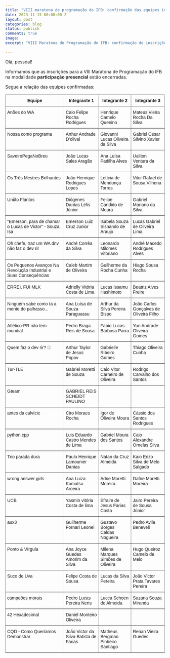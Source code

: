```yaml
---
title: "VIII maratona de programação do IFB: confirmação das equipes inscritas"
date: 2023-11-15 00:00:00 Z
layout: post
categories: blog
status: publish
comments: true
image:
excerpt: "VIII Maratona de Programação do IFB: confirmação de inscrições presenciais"

---
```


Olá, pessoal!

Informamos que as inscrições para a VIII Maratona de Programação do IFB na modalidade **participação presencial** estão encerradas.

Segue a relação das equipes confirmadas:

<style type="text/css">
.tg  {border-collapse:collapse;border-spacing:0;}
.tg td{border-color:black;border-style:solid;border-width:1px;font-family:Arial, sans-serif;font-size:14px;
  overflow:hidden;padding:10px 5px;word-break:normal;}
.tg th{border-color:black;border-style:solid;border-width:1px;font-family:Arial, sans-serif;font-size:14px;
  font-weight:normal;overflow:hidden;padding:10px 5px;word-break:normal;}
.tg .tg-7btt{border-color:inherit;font-weight:bold;text-align:center;vertical-align:top}
.tg .tg-0pky{border-color:inherit;text-align:left;vertical-align:top}
</style>
<table class="tg">
<thead>
  <tr>
    <th class="tg-7btt">Equipe</th>
    <th class="tg-7btt">Integrante 1</th>
    <th class="tg-7btt">Integrante 2</th>
    <th class="tg-7btt">Integrante 3</th>
  </tr>
</thead>
<tbody>
  <tr>
    <td class="tg-0pky">Anões do WA</td>
    <td class="tg-0pky">Caio Felipe Rocha Rodrigues</td>
    <td class="tg-0pky">Henrique Camelo Quenino</td>
    <td class="tg-0pky">Mateus Vieira Rocha Da Silva</td>
  </tr>
  <tr>
    <td class="tg-0pky">Nossa como programa</td>
    <td class="tg-0pky">Arthur Andrade D’olival</td>
    <td class="tg-0pky">Giovanni Lucas Oliveira da Silva</td>
    <td class="tg-0pky">Gabriel Cesar Silvino Xavier</td>
  </tr>
  <tr>
    <td class="tg-0pky">SaveiroPegaNoBreu</td>
    <td class="tg-0pky">João Lucas Sales Aragão</td>
    <td class="tg-0pky">Ana Luísa Padilha Alves</td>
    <td class="tg-0pky">Ualiton Ventura da Silva</td>
  </tr>
  <tr>
    <td class="tg-0pky">Os Três Mestres Brilhantes</td>
    <td class="tg-0pky">João Henrique Rodrigues Lopes</td>
    <td class="tg-0pky">Letícia de Mendonça Torres</td>
    <td class="tg-0pky">Vitor Rafael de Sousa Vilhena</td>
  </tr>
  <tr>
    <td class="tg-0pky">União Flantos</td>
    <td class="tg-0pky">Diógenes Dantas Lélis Júnior</td>
    <td class="tg-0pky">Felipe Candido de Moura</td>
    <td class="tg-0pky">Gabriel Mariano da Silva</td>
  </tr>
  <tr>
    <td class="tg-0pky">"Emerson, para de chamar o Lucas de Victor" - Souza, Isa</td>
    <td class="tg-0pky">Emerson Luiz Cruz Junior</td>
    <td class="tg-0pky">Isabela Souza Sisnando de Araujo</td>
    <td class="tg-0pky">Lucas Gabriel de Oliveira Lima</td>
  </tr>
  <tr>
    <td class="tg-0pky">Oh chefe, traz um WA dnv não faz o dev rir</td>
    <td class="tg-0pky">André Corrêa da Silva</td>
    <td class="tg-0pky">Leonardo Milomes Vitoriano</td>
    <td class="tg-0pky">André Macedo Rodrigues Alves</td>
  </tr>
  <tr>
    <td class="tg-0pky">Os Pequenos Avanços Na Revolução Industrial e Suas Consequências</td>
    <td class="tg-0pky">Caleb Martim de Oliveira</td>
    <td class="tg-0pky">Guilherme da Rocha Cunha</td>
    <td class="tg-0pky">Hiago Sousa Rocha</td>
  </tr>
  <tr>
    <td class="tg-0pky">ERREI, FUI MLK</td>
    <td class="tg-0pky">Adrielly Vitória Costa de Lima</td>
    <td class="tg-0pky">Lucas Issamu Hashimoto</td>
    <td class="tg-0pky">Beatriz Alves Freire</td>
  </tr>
  <tr>
    <td class="tg-0pky">Ninguém sabe como ta a mente do palhasso...</td>
    <td class="tg-0pky">Ana Luísa de Souza Paraguassu</td>
    <td class="tg-0pky">Arthur da Silva Pereira Bispo</td>
    <td class="tg-0pky">João Carlos Gonçalves de Oliveira Filho</td>
  </tr>
  <tr>
    <td class="tg-0pky">Atlético-PR não tem mundial</td>
    <td class="tg-0pky">Pedro Braga Reis de Sousa</td>
    <td class="tg-0pky">Fabio Lucas Barbosa Parra</td>
    <td class="tg-0pky">Yuri Andrade Oliveira Gomes</td>
  </tr>
  <tr>
    <td class="tg-0pky">Quem faz o dev rir? 🤡</td>
    <td class="tg-0pky">Arthur Taylor de Jesus Popov</td>
    <td class="tg-0pky">Gabrielle Ribeiro Gomes</td>
    <td class="tg-0pky">Thiago Oliveira Cunha</td>
  </tr>
  <tr>
    <td class="tg-0pky">Tur-TLE</td>
    <td class="tg-0pky">Gabriel Moretti de Souza</td>
    <td class="tg-0pky">Caio Vitor Carneiro de Oliveira</td>
    <td class="tg-0pky">Rodrigo Carvalho dos Santos</td>
  </tr>
  <tr>
    <td class="tg-0pky">Gteam</td>
    <td class="tg-0pky">GABRIEL REIS SCHEIDT PAULINO</td>
    <td class="tg-0pky"></td>
    <td class="tg-0pky"></td>
  </tr>
  <tr>
    <td class="tg-0pky">antes da calvície</td>
    <td class="tg-0pky">Ciro Moraes Rocha</td>
    <td class="tg-0pky">Igor de Oliveira Moura</td>
    <td class="tg-0pky">Cássio dos Santos Rodrigues</td>
  </tr>
  <tr>
    <td class="tg-0pky">python.cpp</td>
    <td class="tg-0pky">Luis Eduardo Castro Mendes de Lima</td>
    <td class="tg-0pky">Gabriel Moura dos Santos</td>
    <td class="tg-0pky">Caio Alexandre Ornelas Silva</td>
  </tr>
  <tr>
    <td class="tg-0pky">Trio parada dura</td>
    <td class="tg-0pky">Paulo Henrique Lamounier Dantas</td>
    <td class="tg-0pky">Natan da Cruz Almeida</td>
    <td class="tg-0pky">Kaio Enzo Silva de Melo Salgado</td>
  </tr>
  <tr>
    <td class="tg-0pky">wrong answer girls</td>
    <td class="tg-0pky">Ana Luiza Komatsu Aroeira</td>
    <td class="tg-0pky">Adne Moretti Moreira</td>
    <td class="tg-0pky">Dafne Moretti Moreira</td>
  </tr>
  <tr>
    <td class="tg-0pky">UCB</td>
    <td class="tg-0pky">Yasmin vitória Costa de lima</td>
    <td class="tg-0pky">Efraim de Jesus Farias Costa</td>
    <td class="tg-0pky">Jairo Pereira de Sousa Júnior</td>
  </tr>
  <tr>
    <td class="tg-0pky">aux3</td>
    <td class="tg-0pky">Guilherme Fornari Leonel</td>
    <td class="tg-0pky">Gustavo Borges Caldas Nogueira</td>
    <td class="tg-0pky">Pedro Avila Beneveli</td>
  </tr>
  <tr>
    <td class="tg-0pky">Ponto &amp; Vírgula</td>
    <td class="tg-0pky">Ana Joyce Guedes Amorim da Silva</td>
    <td class="tg-0pky">Milena Marques Simões de Oliveira</td>
    <td class="tg-0pky">Hugo Queiroz Camelo de Melo</td>
  </tr>
  <tr>
    <td class="tg-0pky">Suco de Uva</td>
    <td class="tg-0pky">Felipe Costa de Sousa</td>
    <td class="tg-0pky">Lucas da Silva Pereira</td>
    <td class="tg-0pky">João Victor Prata Tavares Pereira</td>
  </tr>
  <tr>
    <td class="tg-0pky">campeões morais</td>
    <td class="tg-0pky">Pedro Lucas Pereira Neris</td>
    <td class="tg-0pky">Lucca Schoen de Almeida</td>
    <td class="tg-0pky">Suzana Souza Miranda</td>
  </tr>
  <tr>
    <td class="tg-0pky">42 Hexadecimal</td>
    <td class="tg-0pky">Daniel Monteiro Oliveira</td>
    <td class="tg-0pky"></td>
    <td class="tg-0pky"></td>
  </tr>
  <tr>
    <td class="tg-0pky">CQD - Como Queríamos Demonstrar</td>
    <td class="tg-0pky">João Victor da Silva Batista de Farias</td>
    <td class="tg-0pky">Matheus Bergman Pinheiro Santiago</td>
    <td class="tg-0pky">Renan Vieira Guedes</td>
  </tr>
</tbody>
</table>